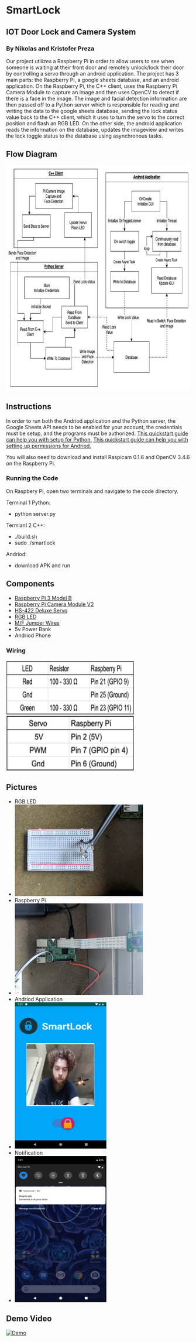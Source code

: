 # SmartLock

## IOT Door Lock and Camera System

### By Nikolas and Kristofer Preza

Our project utilizes a Raspberry Pi in order to allow users to see when someone is waiting at their front door and remotely unlock/lock their door by controlling a servo through an android application. The project has 3 main parts: the Raspberry Pi, a google sheets database, and an android application. On the Raspberry Pi, the C++ client, uses the Raspberry Pi Camera Module to capture an image and then uses OpenCV to detect if there is a face in the image. The image and facial detection information are then passed off to a Python server which is responsible for reading and writing the data to the google sheets database, sending the lock status value back to the C++ client, which it uses to turn the servo to the correct position and flash an RGB LED. On the other side, the android application reads the information on the database, updates the imageview and writes the lock toggle status to the database using asynchronous tasks.

## Flow Diagram
<img width="785" height="615" src=/Photos/SmartLockDiagram.jpg/>

## Instructions
In order to run both the Andriod application and the Python server, the Google Sheets API needs to be enabled for your account, the credentials must be setup, and the programs must be authorized.
[This quickstart guide can help you with setup for Python.](https://developers.google.com/sheets/api/quickstart/python)
[This quickstart guide can help you with setting up permissions for Andriod.](https://developers.google.com/sheets/quickstart/android?hl=es-419)

You will also need to download and install Raspicam 0.1.6 and OpenCV 3.4.6 on the Raspberry Pi.

### Running the Code
On Raspbery Pi, open two terminals and navigate to the code directory. 

Terminal 1 Python:
- python server.py 

Termianl 2 C++:
- ./build.sh  
- sudo ./smartlock

Andriod:  
- download APK and run

## Components
- [Raspberry Pi 3 Model B](https://www.raspberrypi.org/products/raspberry-pi-3-model-b/)
- [Raspberry Pi Camera Module V2](https://www.raspberrypi.org/products/camera-module-v2/)
- [HS-422 Deluxe Servo](https://www.servocity.com/hs-422-servo/)
- [RGB LED](https://www.adafruit.com/product/159)
- [M/F Jumper Wires](https://www.sparkfun.com/products/12794)
- 5v Power Bank
- Andriod Phone

### Wiring
<img width="350" height="150" src=/Photos/wirechart1.png>
<img width="350" height="150" src=/Photos/wirechart2.png>

## Pictures
- RGB LED
- <img width="350" height="250" src=/Photos/IMG_20190429_132023.jpg>
- Raspberry Pi
- <img width="350" height="250" src=/Photos/IMG_20190429_132034.jpg>
- Andriod Application
- <img width="250" height="400" src=/Photos/Screenshot_20190429-132111.png>
- Notification
- <img width="250" height="400" src=/Photos/Screenshot_20190429-132122.png>

## Demo Video
[![Demo](https://img.youtube.com/vi/JUYS_-SfBCw/0.jpg)](https://www.youtube.com/watch?v=JUYS_-SfBCw&feature=youtu.be)
